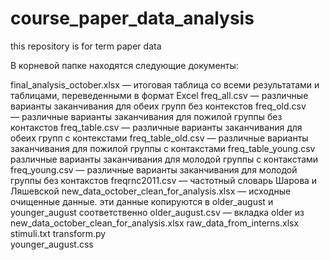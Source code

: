 # course_paper_data_analysis
this repository is for term paper data


В корневой папке находятся следующие документы:

final_analysis_october.xlsx	— итоговая таблица со всеми результатами и таблицами, переведенными в формат Excel
freq_all.csv	— различные варианты заканчивания для обеих групп без контекстов
freq_old.csv	— различные варианты заканчивания для пожилой группы без контакстов
freq_table.csv	— различные варианты заканчивания для обеих групп с контекстами
freq_table_old.csv	— различные варианты заканчивания для пожилой группы с контакстами
freq_table_young.csv	различные варианты заканчивания для молодой группы с контакстами
freq_young.csv — различные варианты заканчивания для молодой группы без контакстов
freqrnc2011.csv	 — частотный словарь Шарова и Ляшевской
new_data_october_clean_for_analysis.xlsx — исходные очищенные данные. эти данные копируются в older_august и younger_august соответственно
older_august.csv	— вкладка older из new_data_october_clean_for_analysis.xlsx
raw_data_from_interns.xlsx	
stimuli.txt	
transform.py	
younger_august.css
